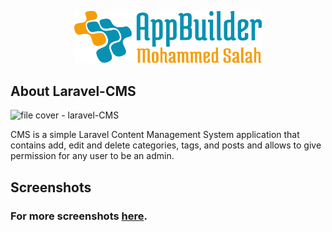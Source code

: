 
<p align="center"><img src="logo.svg" width="300" alt="logo"></p>


## About Laravel-CMS
![file cover - laravel-CMS](https://user-images.githubusercontent.com/109177230/202862933-ca7ae77a-0572-42c1-afe3-24b94500cac0.png)

CMS is a simple Laravel Content Management System application that contains add, edit and delete categories, tags, and posts and allows to give permission for any user to be an admin.

## Screenshots
### For more screenshots [here](screenshots/SCREENSHOTS.md).




